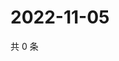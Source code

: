 # 2022-11-05

共 0 条

<!-- BEGIN WEIBO -->
<!-- 最后更新时间 Sat Nov 05 2022 07:19:50 GMT+0800 (China Standard Time) -->

<!-- END WEIBO -->
